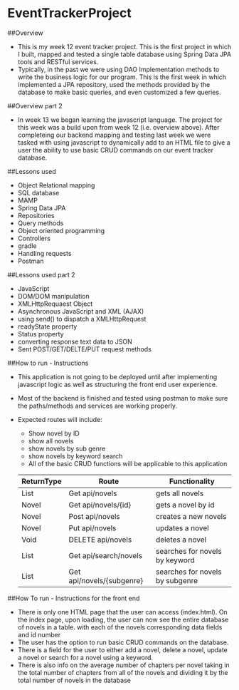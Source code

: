 # EventTrackerProject

##Overview
- This is my week 12 event tracker project. This is the first project in which I built, mapped and tested a single table database using Spring Data JPA tools and RESTful services.
- Typically, in the past we were using DAO Implementation methods to write the business logic for our program. This is the first week in which implemented a JPA repository, used the methods provided by the database to make basic queries, and even customized a few queries.

##Overview part 2
- In week 13 we began learning the javascript language. The project for this week was a build upon from week 12 (i.e. overview above). After completeing our backend mapping and testing last week we were tasked with using javascript to dynamically add to an HTML file to give a user the ability to use basic CRUD commands on our event tracker database.  

##Lessons used
- Object Relational mapping
- SQL database
- MAMP
- Spring Data JPA
- Repositories
- Query methods
- Object oriented programming
- Controllers
- gradle
- Handling requests
- Postman

##Lessons used part 2
- JavaScript
- DOM/DOM manipulation
- XMLHttpRequaest Object
- Asynchronous JavaScript and XML (AJAX)
- using send() to dispatch a XMLHttpRequest
- readyState property
- Status property
- converting response text data to JSON
- Sent POST/GET/DELTE/PUT request methods


##How to run - Instructions
- This application is not going to be deployed until after implementing javascript logic as well as structuring the front end user experience.
- Most of the backend is finished and tested using postman to make sure the paths/methods and services are working properly.
- Expected routes will include:
  - Show novel by ID
  - show all novels
  - show novels by sub genre
  - show novels by keyword search
  - All of the basic CRUD functions will be applicable to this application

  |ReturnType    |Route                      |Functionality        |
  |--------------|---------------------------|---------------------|
  |List <Novel>   | Get api/novels            | gets all novels     |
  |Novel         | Get api/novels/{id}       | gets a novel by id  |  
  |Novel         | Post api/novels           | creates a new novels|
  |Novel         | Put api/novels            | updates a novel     |
  |Void          | DELETE api/novels         | deletes a novel     |  
  |List <Novel>   | Get api/search/novels     | searches for novels by keyword |
  |List <Novel>   | Get api/novels/{subgenre} | searches for novels by subgenre   |

##How To run - Instructions for the front end
  - There is only one HTML page that the user can access (index.html). On the index page, upon loading, the user can now see the entire database of novels in a table. with each of the novels corresponding data fields and id number
  - The user has the option to run basic CRUD commands on the database. 
  - There is a field for the user to either add a novel, delete a novel, update a novel or search for a novel using a keyword.
  - There is also info on the average number of chapters per novel taking in the total number of chapters from all of the novels and dividing it by the total number of novels in the database
  